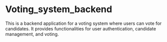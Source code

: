 # Voting_system_backend
This is a backend application for a voting system where users can vote for candidates. It provides functionalities for user authentication, candidate management, and voting.
